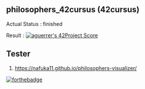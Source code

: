 ## philosophers_42cursus (42cursus)

Actual Status : finished

Result : [![aguerrer's 42Project Score](https://badge42.herokuapp.com/api/project/aguerrer/Philosophers)](https://github.com/JaeSeoKim/badge42)

## Tester

1. https://nafuka11.github.io/philosophers-visualizer/


[![forthebadge](https://forthebadge.com/images/badges/made-with-c.svg)](https://forthebadge.com)
